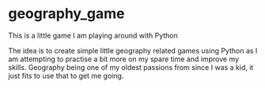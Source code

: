 # geography_game
This is a little game I am playing around with Python

The idea is to create simple little geography related games using Python as I am attempting to practise a bit more on my spare time and improve my skills.
Geography being one of my oldest passions from since I was a kid, it just fits to use that to get me going.
